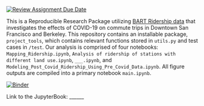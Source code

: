 [![Review Assignment Due Date](https://classroom.github.com/assets/deadline-readme-button-24ddc0f5d75046c5622901739e7c5dd533143b0c8e959d652212380cedb1ea36.svg)](https://classroom.github.com/a/LiaEl886)

This is a Reproducible Research Package utilizing [BART Ridership data](https://www.bart.gov/about/reports/ridership) that investigates the effects of COVID-19 on commute trips in Downtown San Francisco and Berkeley. This repository contains an installable package, `project_tools`, which contains relevant functions stored in `utils.py` and test cases in `/test`. Our analysis is comprised of four notebooks: `Mapping_Ridership.ipynb`, `Analysis of ridership of stations with different land use.ipynb`, `___.ipynb`, and `Modeling_Post_Covid_Ridership_Using_Pre_Covid_Data.ipynb`. All figure outputs are compiled into a primary notebook `main.ipynb`. 

[![Binder](https://mybinder.org/badge_logo.svg)](https://mybinder.org/v2/gh/UCB-stat-159-s23/project-Group23.git/HEAD?labpath=main.ipynb)

Link to the JupyterBook: ______
